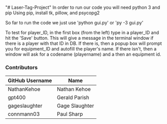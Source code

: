 "# Laser-Tag-Project" 
In order to run our code you will need python 3 and pip
Using pip, install tk, pillow, and psycopg2

So far to run the code we just use 'python gui.py' or 'py -3 gui.py'

To test for player_ID, in the first box (from the left) type in a player_ID and hit the 'Save' button. This will give a message in the terminal window if there is a player with that ID in DB.
If there is, then a popup box will prompt you for equipment_ID and autofill the player's name.
If there isn't, then a window will ask for a codename (playername) and a then an equipment id. 

### Contributors
| GitHub Username | Name           |
|-----------------|----------------|
| NathanKehoe     | Nathan Kehoe   |
| gpt400          | Gerald Parish  |
| gageslaughter   | Gage Slaughter |
| connmann03      | Paul Sharp     |